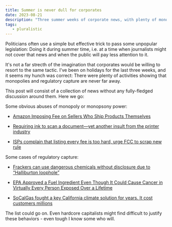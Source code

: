 ```yaml
---
title: Summer is never dull for corporates
date: 2023-08-21
description: "Three summer weeks of corporate news, with plenty of monopolies and regulatory capture going on."
tags:
   - pluralistic
---
```


Politicians often use a simple but effective trick to pass some unpopular legislation: Doing it during summer time, i.e. at a time when journalists might not cover that news and when the public will pay less attention to it. 

It's not a far strecth of the imagination that corporates would be willing to resort to the same tactic. 
I've been on holidays for the last three weeks, and it seems my hunch was correct: There were plenty of activities showing that monopolies and regulatory capture are never far away.

This post will consist of a collection of news without any fully-fledged discussion around them. 
Here we go:

Some obvious abuses of monopoly or monopsony power:

- [Amazon Imposing Fee on Sellers Who Ship Products Themselves](https://www.bloomberg.com/news/articles/2023-08-16/amazon-is-imposing-fee-on-sellers-who-ship-products-themselves#xj4y7vzkg)

- [Requiring ink to scan a document—yet another insult from the printer industry](https://arstechnica.com/gadgets/2023/08/the-printers-that-require-ink-to-scan-and-fax/)

- [ISPs complain that listing every fee is too hard, urge FCC to scrap new rule](https://arstechnica.com/tech-policy/2023/08/isps-complain-that-listing-every-fee-is-too-hard-urge-fcc-to-scrap-new-rule/)

Some cases of regulatory capture:

- [Frackers can use dangerous chemicals without disclosure due to “Halliburton loophole”](https://insideclimatenews.org/news/04082023/halliburton-loophole-fracking-pennsylvania/)

- [EPA Approved a Fuel Ingredient Even Though It Could Cause Cancer in Virtually Every Person Exposed Over a Lifetime](https://www.propublica.org/article/epa-approved-chevron-fuel-ingredient-cancer-risk-plastics-biofuel)

- [SoCalGas fought a key California climate solution for years. It cost customers millions](https://www.sacbee.com/news/politics-government/capitol-alert/article277266828.html)

The list could go on. Even hardcore capitalists might find difficult to justify these behaviors - even tough I know some who will.
